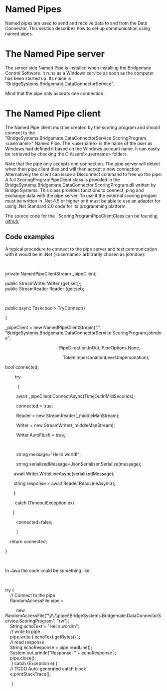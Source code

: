 # Named Pipes

Named pipes are used to send and receive data to and from the Data Connector. This section describes how to set up communication using named pipes.

# The Named Pipe server

The server side Named Pipe is installed when installing the Bridgemate Control Software. It runs as a Windows service as soon as the computer has been started up. Its name is "BridgeSystems.Bridgemate.DataConnectorService".

Mind that the pipe only accepts one connection.

# The Named Pipe client

The Named Pipe client must be created by the scoring program and should connect to the "BridgeSystems.Bridgemate.DataConnectorService.ScoringProgram.\<username\>" Named Pipe. The \<username\> is the name of the user as Windows had defined it based on the Windows account name. It can easily be retrieved by checking the C:\\Users\\\<username\> folders.

Note that the pipe only accepts one connection. The pipe server will detect when then pipe client dies and will then accept a new connection. Alternatively the client can issue a Disconnect command to free up the pipe. A full ScoringProgramPipeClient class is provided in the BridgeSystems.Bridgemate.DataConnector.ScoringProgram.dll written by Bridge Systems. This class provides functions to connect, ping and exchange data with the pipe server. To use it the external scoring progam must be written in .Net 4.5 or higher or it must be able to use an adapter for using .Net Standard 2.0 code for its programming platform.

The source code for the &nbsp; ScoringProgramPipeClientClass can be found [at github](<https://github.com/bridgesystems/Bridgemate-Data-Connector-Scoring-Program-Client> "target=\"\_blank\""),&nbsp;

## Code examples

A typical procedure to connect to the pipe server and test communication with it would be in .Net (\<username\> arbitrarily chosen as johndoe):

&nbsp;

private NamedPipeClientStream \_pipeClient;

public StreamWriter Writer {get;set;};\
public StreamReader Reader {get;set);

&nbsp;

public async Task\<bool\> TryConnect()

{

\_pipeClient = new NamedPipeClientStream(".", "BridgeSystems.Bridgemate.DataConnectorService.ScoringProgram.*johndoe*",

&nbsp; &nbsp; &nbsp; &nbsp; &nbsp; &nbsp; &nbsp; &nbsp; &nbsp; &nbsp; &nbsp; &nbsp; &nbsp; &nbsp; &nbsp; &nbsp; &nbsp; &nbsp; &nbsp; &nbsp; &nbsp; &nbsp; PipeDirection.InOut, PipeOptions.None,

&nbsp;&nbsp; &nbsp; &nbsp; &nbsp; &nbsp; &nbsp; &nbsp; &nbsp; &nbsp; &nbsp; &nbsp; &nbsp; &nbsp; &nbsp; &nbsp; &nbsp; &nbsp; &nbsp; &nbsp; &nbsp; &nbsp; &nbsp; &nbsp; TokenImpersonationLevel.Impersonation);

bool connected;

&nbsp; &nbsp; &nbsp; &nbsp; try

&nbsp; &nbsp; &nbsp; &nbsp; &nbsp; {

&nbsp;&nbsp; &nbsp; &nbsp; &nbsp; await \_pipeClient.ConnectAsync(TimeOutInMilliSeconds);

&nbsp;&nbsp; &nbsp; &nbsp; &nbsp; connected = true;

&nbsp;&nbsp; &nbsp; &nbsp; &nbsp; Reader = new StreamReader(\_middleManStream);

&nbsp;&nbsp; &nbsp; &nbsp; &nbsp; Writer = new StreamWriter(\_middleManStream);

&nbsp;&nbsp; &nbsp; &nbsp; &nbsp; Writer.AutoFlush = true;

&nbsp;&nbsp; &nbsp; &nbsp; &nbsp;

&nbsp;&nbsp; &nbsp; &nbsp; &nbsp; string message="Hello world\!";

&nbsp;&nbsp; &nbsp; &nbsp; &nbsp; string serializedMessage=JsonSerializer.Serialize(message);

&nbsp;&nbsp; &nbsp; &nbsp; await Writer.WriteLineAsync(serializedMessage);

&nbsp;&nbsp; &nbsp; &nbsp; string response = await Reader.ReadLineAsync();

&nbsp;&nbsp; &nbsp; &nbsp; }

&nbsp; &nbsp; &nbsp; &nbsp; catch (TimeoutException ex)

&nbsp; &nbsp; &nbsp; {

&nbsp;&nbsp; &nbsp; &nbsp; &nbsp; connected=false;

&nbsp;&nbsp; &nbsp; &nbsp; &nbsp; }

&nbsp; &nbsp; return connected;

}

&nbsp;

In Java the code could be something like:

&nbsp;

try {\
&nbsp; &nbsp; // Connect to the pipe\
&nbsp; &nbsp; RandomAccessFile pipe =

&nbsp;&nbsp; &nbsp; &nbsp; &nbsp; new RandomAccessFile("\\\\\\\\.\\\\pipe\\\\BridgeSystems.Bridgemate.DataConnectorService.ScoringProgram", "rw");\
&nbsp; &nbsp; String echoText = "Hello word\\n";\
&nbsp; &nbsp; // write to pipe\
&nbsp; &nbsp; pipe.write ( echoText.getBytes() );\
&nbsp; &nbsp; // read response\
&nbsp; &nbsp; String echoResponse = pipe.readLine();\
&nbsp; &nbsp; System.out.println("Response: " + echoResponse );\
&nbsp; &nbsp; pipe.close();\
&nbsp;&nbsp; &nbsp; } catch (Exception e) {\
&nbsp; &nbsp; // TODO Auto-generated catch block\
&nbsp; &nbsp; e.printStackTrace();

&nbsp;&nbsp; &nbsp; }

&nbsp;

&nbsp;

